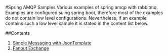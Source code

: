 #Spring AMQP Samples
Various examples of spring amqp with rabbitmq. Examples are configured suing spring boot, therefore most of the 
examples do not contain low level configurations. Nevertheless, if an example contains such a low level sample it is 
stated in the content list below. 

##Contents
1. [Simple Messaging with JsonTemplate](/simple-publisher-consumer)
2. [Fanout Exchange](/fanout-exchange)
